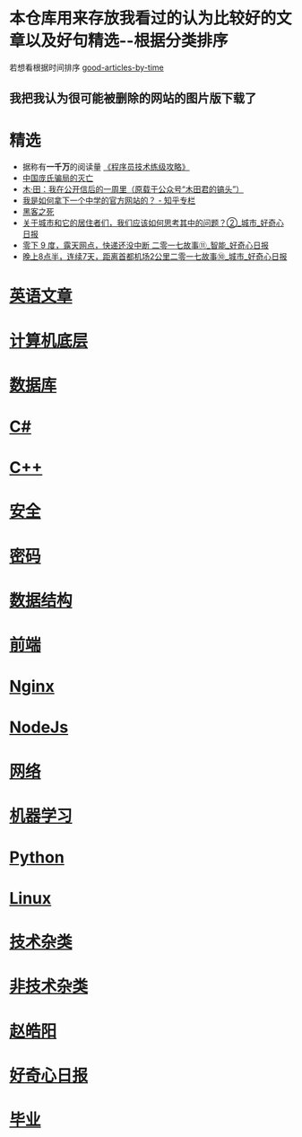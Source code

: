 # 本仓库用来存放我看过的认为比较好的文章以及好句精选--根据分类排序
若想看根据时间排序 [good-articles-by-time](https://github.com/zhang0peter/good-articles-by-time)
## 我把我认为很可能被删除的网站的图片版下载了

# 精选
*   据称有**一千万**的阅读量 [《程序员技术练级攻略》](https://coolshell.cn/articles/4990.html)
*   [中国庞氏骗局的灭亡](http://www.kanshangjie.com/article/152047-1.html)
*   [木·田：我在公开信后的一周里（原载于公众号“木田君的镐头”）](https://sikaozhe1997.github.io/Xin-Yue/#/%E6%9C%A8%C2%B7%E7%94%B0%EF%BC%9A%E6%88%91%E5%9C%A8%E5%85%AC%E5%BC%80%E4%BF%A1%E5%90%8E%E7%9A%84%E4%B8%80%E5%91%A8%E9%87%8C.md)
*   [我是如何拿下一个中学的官方网站的？ - 知乎专栏](https://github.com/zhang0peter/good-articles-by-sort/blob/master/精选/我是如何拿下一个中学的官方网站的-知乎专栏.pdf)
*   [黑客之死](https://github.com/zhang0peter/good-articles-by-sort/blob/master/%E7%B2%BE%E9%80%89/%E9%BB%91%E5%AE%A2%E4%B9%8B%E6%AD%BB.pdf)
*   [关于城市和它的居住者们，我们应该如何思考其中的问题？②_城市_好奇心日报](https://github.com/zhang0peter/good-articles-by-sort/blob/master/精选/关于城市和它的居住者们，我们应该如何思考其中的问题？②_城市_好奇心日报.pdf)
*   [零下 9 度，露天网点，快递还没中断   二零一七故事⑪_智能_好奇心日报](https://github.com/zhang0peter/good-articles-by-sort/blob/master/精选/零下9度，露天网点，快递还没中断二零一七故事⑪_智能_好奇心日报.pdf)
*   [晚上8点半，连续7天，距离首都机场2公里二零一七故事⑩_城市_好奇心日报](https://github.com/zhang0peter/good-articles-by-sort/blob/master/精选/晚上8点半，连续7天，距离首都机场2公里二零一七故事⑩_城市_好奇心日报.pdf)





# [英语文章](英语.md)
# [计算机底层](计算机底层.md) 
# [数据库](数据库.md)
# [C#](C#.md)
# [C++](C++)
# [安全](安全.md)
# [密码](密码.md)
# [数据结构](数据结构.md)
# [前端](前端.md)
# [Nginx](Nginx.md)
# [NodeJs](NodeJs.md)
# [网络](网络.md)
# [机器学习](机器学习.md)
# [Python](Python.md)
# [Linux](Linux.md)
# [技术杂类](技术杂类.md)
# [非技术杂类](非技术杂类.md)
# [赵皓阳](赵皓阳.md)
# [好奇心日报](好奇心日报.md)
# [毕业](毕业.md)